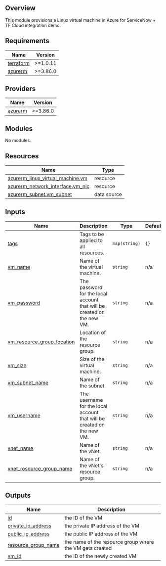 ## Overview

This module provisions a Linux virtual machine in Azure for ServiceNow + TF Cloud integration demo.

<!-- BEGINNING OF PRE-COMMIT-TERRAFORM DOCS HOOK -->
## Requirements

| Name | Version |
|------|---------|
| <a name="requirement_terraform"></a> [terraform](#requirement\_terraform) | >=1.0.11 |
| <a name="requirement_azurerm"></a> [azurerm](#requirement\_azurerm) | >=3.86.0 |

## Providers

| Name | Version |
|------|---------|
| <a name="provider_azurerm"></a> [azurerm](#provider\_azurerm) | >=3.86.0 |

## Modules

No modules.

## Resources

| Name | Type |
|------|------|
| [azurerm_linux_virtual_machine.vm](https://registry.terraform.io/providers/hashicorp/azurerm/latest/docs/resources/linux_virtual_machine) | resource |
| [azurerm_network_interface.vm_nic](https://registry.terraform.io/providers/hashicorp/azurerm/latest/docs/resources/network_interface) | resource |
| [azurerm_subnet.vm_subnet](https://registry.terraform.io/providers/hashicorp/azurerm/latest/docs/data-sources/subnet) | data source |

## Inputs

| Name | Description | Type | Default | Required |
|------|-------------|------|---------|:--------:|
| <a name="input_tags"></a> [tags](#input\_tags) | Tags to be applied to all resources. | `map(string)` | `{}` | no |
| <a name="input_vm_name"></a> [vm\_name](#input\_vm\_name) | Name of the virtual machine. | `string` | n/a | yes |
| <a name="input_vm_password"></a> [vm\_password](#input\_vm\_password) | The password for the local account that will be created on the new VM. | `string` | n/a | yes |
| <a name="input_vm_resource_group_location"></a> [vm\_resource\_group\_location](#input\_vm\_resource\_group\_location) | Location of the resource group. | `string` | n/a | yes |
| <a name="input_vm_size"></a> [vm\_size](#input\_vm\_size) | Size of the virtual machine. | `string` | n/a | yes |
| <a name="input_vm_subnet_name"></a> [vm\_subnet\_name](#input\_vm\_subnet\_name) | Name of the subnet. | `string` | n/a | yes |
| <a name="input_vm_username"></a> [vm\_username](#input\_vm\_username) | The username for the local account that will be created on the new VM. | `string` | n/a | yes |
| <a name="input_vnet_name"></a> [vnet\_name](#input\_vnet\_name) | Name of the vNet. | `string` | n/a | yes |
| <a name="input_vnet_resource_group_name"></a> [vnet\_resource\_group\_name](#input\_vnet\_resource\_group\_name) | Name of the vNet's resource group. | `string` | n/a | yes |

## Outputs

| Name | Description |
|------|-------------|
| <a name="output_id"></a> [id](#output\_id) | the ID of the VM |
| <a name="output_private_ip_address"></a> [private\_ip\_address](#output\_private\_ip\_address) | the private IP address of the VM |
| <a name="output_public_ip_address"></a> [public\_ip\_address](#output\_public\_ip\_address) | the public IP address of the VM |
| <a name="output_resource_group_name"></a> [resource\_group\_name](#output\_resource\_group\_name) | the name of the resource group where the VM gets created |
| <a name="output_vm_id"></a> [vm\_id](#output\_vm\_id) | the ID of the newly created VM |
<!-- END OF PRE-COMMIT-TERRAFORM DOCS HOOK -->